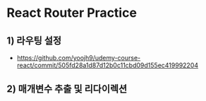 # React Router Practice

## 1) 라우팅 설정

-   https://github.com/yoojh9/udemy-course-react/commit/505fd28a1d87d12b0c11cbd09d155ec419992204

## 2) 매개변수 추출 및 리다이렉션
